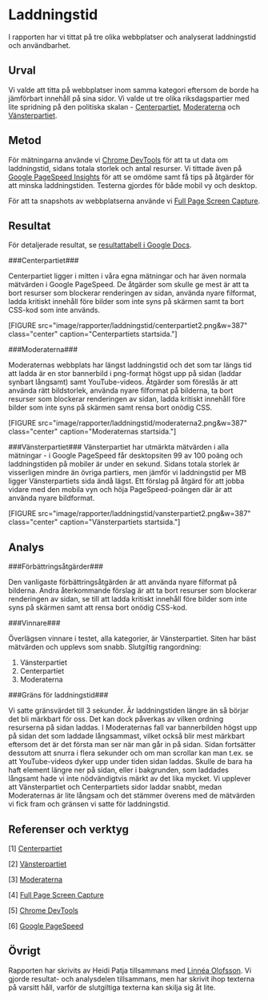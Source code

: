 ---
---
Laddningstid
=======================

I rapporten har vi tittat på tre olika webbplatser och analyserat laddningstid och användbarhet.


Urval
-----------------------

Vi valde att titta på webbplatser inom samma kategori eftersom de borde ha jämförbart innehåll på sina sidor. Vi valde ut tre olika riksdagspartier med lite spridning på den politiska skalan - [Centerpartiet](https://www.centerpartiet.se), [Moderaterna](https://www.moderaterna.se/) och [Vänsterpartiet](https://www.vansterpartiet.se).

Metod
-----------------------

För mätningarna använde vi [Chrome DevTools](https://developers.google.com/web/tools/chrome-devtools) för att ta ut data om laddningstid, sidans totala storlek och antal resurser. Vi tittade även på [Google PageSpeed Insights](https://developers.google.com/speed/pagespeed/insights/) för att se omdöme samt få tips på åtgärder för att minska laddningstiden. Testerna gjordes för både mobil vy och desktop.

För att ta snapshots av webbplatserna använde vi [Full Page Screen Capture](https://mrcoles.com/full-page-screen-capture-chrome-extension/).

Resultat
-----------------------

För detaljerade resultat, se [resultattabell i Google Docs](https://docs.google.com/spreadsheets/d/1k8LpkxeICTt9mIFmHkHPW6Mwel31O0oLrDfoYx-uqFo/).

###Centerpartiet###

Centerpartiet ligger i mitten i våra egna mätningar och har även normala mätvärden i Google PageSpeed. De åtgärder som skulle ge mest är att ta bort resurser som blockerar renderingen av sidan, använda nyare filformat, ladda kritiskt innehåll före bilder som inte syns på skärmen samt ta bort CSS-kod som inte används.

[FIGURE src="image/rapporter/laddningstid/centerpartiet2.png&w=387" class="center" caption="Centerpartiets startsida."]

###Moderaterna###

Moderaternas webbplats har längst laddningstid och det som tar längs tid att ladda är en stor bannerbild i png-format högst upp på sidan (laddar synbart långsamt) samt YouTube-videos. Åtgärder som föreslås är att använda rätt bildstorlek, använda nyare filformat på bilderna, ta bort resurser som blockerar renderingen av sidan, ladda kritiskt innehåll före bilder som inte syns på skärmen samt rensa bort onödig CSS.

[FIGURE src="image/rapporter/laddningstid/moderaterna2.png&w=387" class="center" caption="Moderaternas startsida."]

###Vänsterpartiet###
Vänsterpartiet har utmärkta mätvärden i alla mätningar - i Google PageSpeed får desktopsiten 99 av 100 poäng och laddningstiden på mobiler är under en sekund. Sidans totala storlek är visserligen mindre än övriga partiers, men jämför vi laddningstid per MB ligger Vänsterpartiets sida ändå lägst. Ett förslag på åtgärd för att jobba vidare med den mobila vyn och höja PageSpeed-poängen där är att använda nyare bildformat.

[FIGURE src="image/rapporter/laddningstid/vansterpartiet2.png&w=387" class="center" caption="Vänsterpartiets startsida."]

Analys
-----------------------

###Förbättringsåtgärder###

Den vanligaste förbättringsåtgärden är att använda nyare filformat på bilderna. Andra återkommande förslag är att ta bort resurser som blockerar renderingen av sidan, se till att ladda kritiskt innehåll före bilder som inte syns på skärmen samt att rensa bort onödig CSS-kod.

###Vinnare###

Överlägsen vinnare i testet, alla kategorier, är Vänsterpartiet. Siten har bäst mätvärden och upplevs som snabb. Slutgiltig rangordning:

1. Vänsterpartiet
2. Centerpartiet
3. Moderaterna

###Gräns för laddningstid###

Vi satte gränsvärdet till 3 sekunder. Är laddningstiden längre än så börjar det bli märkbart för oss. Det kan dock påverkas av vilken ordning resurserna på sidan laddas. I Moderaternas fall var bannerbilden högst upp på sidan det som laddade långsammast, vilket också blir mest märkbart eftersom det är det första man ser när man går in på sidan. Sidan fortsätter dessutom att snurra i flera sekunder och om man scrollar kan man t.ex. se att YouTube-videos dyker upp under tiden sidan laddas. Skulle de bara ha haft element längre ner på sidan, eller i bakgrunden, som laddades långsamt hade vi inte nödvändigtvis märkt av det lika mycket. Vi upplever att Vänsterpartiet och Centerpartiets sidor laddar snabbt, medan Moderaternas är lite långsam och det stämmer överens med de mätvärden vi fick fram och gränsen vi satte för  laddningstid.

Referenser och verktyg
-----------------------

[1] [Centerpartiet](https://www.centerpartiet.se/)

[2] [Vänsterpartiet](https://www.vansterpartiet.se/)

[3] [Moderaterna](https://www.moderaterna.se/)

[4] [Full Page Screen Capture](https://mrcoles.com/full-page-screen-capture-chrome-extension/)

[5] [Chrome DevTools](https://developers.google.com/web/tools/chrome-devtools)

[6] [Google PageSpeed](https://developers.google.com/speed/pagespeed/insights/)

Övrigt
-----------------------

Rapporten har skrivits av Heidi Patja tillsammans med [Linnéa Olofsson](http://www.student.bth.se/~lioo19/dbwebb-kurser/design/me/redovisa/htdocs/). Vi gjorde resultat- och analysdelen tillsammans, men har skrivit ihop texterna på varsitt håll, varför de slutgiltiga texterna kan skilja sig åt lite.
